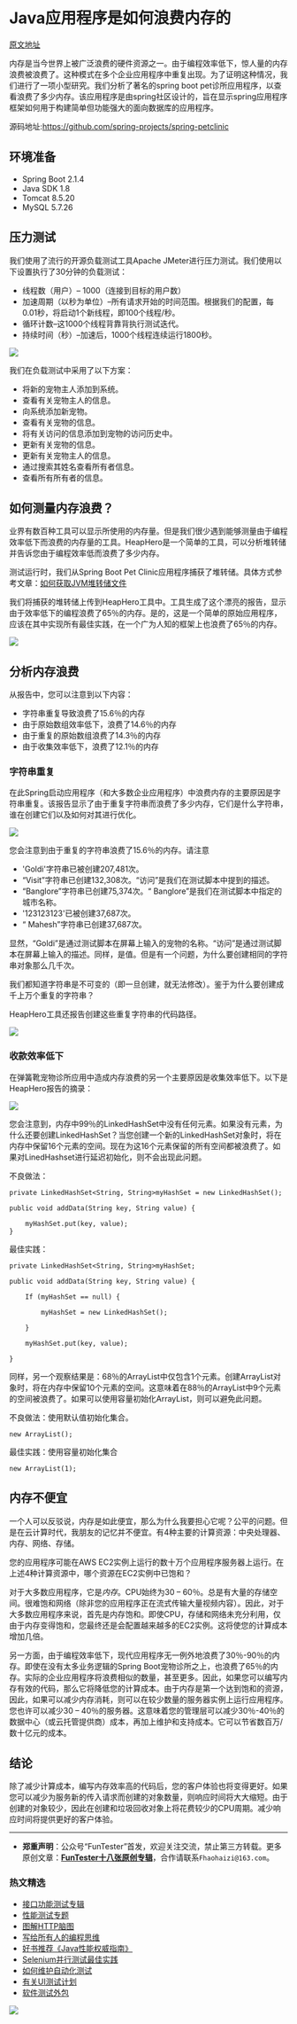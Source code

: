 # Java应用程序是如何浪费内存的

[原文地址](https://blog.heaphero.io/2019/11/18/memory-wasted-by-spring-boot-application/)

内存是当今世界上被广泛浪费的硬件资源之一。由于编程效率低下，惊人量的内存浪费被浪费了。这种模式在多个企业应用程序中重复出现。为了证明这种情况，我们进行了一项小型研究。我们分析了著名的spring boot pet诊所应用程序，以查看浪费了多少内存。该应用程序是由spring社区设计的，旨在显示spring应用程序框架如何用于构建简单但功能强大的面向数据库的应用程序。

源码地址:https://github.com/spring-projects/spring-petclinic

## 环境准备

* Spring Boot 2.1.4
* Java SDK 1.8
* Tomcat 8.5.20
* MySQL 5.7.26

## 压力测试

我们使用了流行的开源负载测试工具Apache JMeter进行压力测试。我们使用以下设置执行了30分钟的负载测试：

* 线程数（用户）– 1000（连接到目标的用户数）
* 加速周期（以秒为单位）–所有请求开始的时间范围。根据我们的配置，每0.01秒，将启动1个新线程，即100个线程/秒。
* 循环计数–这1000个线程背靠背执行测试迭代。
* 持续时间（秒）–加速后，1000个线程连续运行1800秒。

![](http://pic.automancloud.com/memory-wastage.png)

我们在负载测试中采用了以下方案： 

* 将新的宠物主人添加到系统。
* 查看有关宠物主人的信息。
* 向系统添加新宠物。
* 查看有关宠物的信息。
* 将有关访问的信息添加到宠物的访问历史中。
* 更新有关宠物的信息。
* 更新有关宠物主人的信息。
* 通过搜索其姓名查看所有者信息。
* 查看所有所有者的信息。

## 如何测量内存浪费？
业界有数百种工具可以显示所使用的内存量。但是我们很少遇到能够测量由于编程效率低下而浪费的内存量的工具。HeapHero是一个简单的工具，可以分析堆转储并告诉您由于编程效率低而浪费了多少内存。

测试运行时，我们从Spring Boot Pet Clinic应用程序捕获了堆转储。具体方式参考文章：[如何获取JVM堆转储文件](https://mp.weixin.qq.com/s/qCg7nsXVvT1q-9yquQOfWA)

我们将捕获的堆转储上传到HeapHero工具中。工具生成了这个漂亮的报告，显示由于效率低下的编程浪费了65％的内存。是的，这是一个简单的原始应用程序，应该在其中实现所有最佳实践，在一个广为人知的框架上也浪费了65％的内存。

![](http://pic.automancloud.com/pie-chart.png)

## 分析内存浪费
从报告中，您可以注意到以下内容：

* 字符串重复导致浪费了15.6％的内存
* 由于原始数组效率低下，浪费了14.6％的内存
* 由于重复的原始数组浪费了14.3％的内存
* 由于收集效率低下，浪费了12.1％的内存

### 字符串重复

在此Spring启动应用程序（和大多数企业应用程序）中浪费内存的主要原因是字符串重复。该报告显示了由于重复字符串而浪费了多少内存，它们是什么字符串，谁在创建它们以及如何对其进行优化。

![](http://pic.automancloud.com/duplicate-strings.png)

您会注意到由于重复的字符串浪费了15.6％的内存。请注意

* 'Goldi'字符串已被创建207,481次。
* “Visit”字符串已创建132,308次。“访问”是我们在测试脚本中提到的描述。
* “Banglore”字符串已创建75,374次。“ Banglore”是我们在测试脚本中指定的城市名称。
* '123123123'已被创建37,687次。
* “ Mahesh”字符串已创建37,687次。

显然，“Goldi”是通过测试脚本在屏幕上输入的宠物的名称。“访问”是通过测试脚本在屏幕上输入的描述。同样，是值。但是有一个问题，为什么要创建相同的字符串对象那么几千次。

我们都知道字符串是不可变的（即一旦创建，就无法修改）。鉴于为什么要创建成千上万个重复的字符串？

HeapHero工具还报告创建这些重复字符串的代码路径。

![](http://pic.automancloud.com/duplicate-strings-holding.png)

### 收款效率低下
在弹簧靴宠物诊所应用中造成内存浪费的另一个主要原因是收集效率低下。以下是HeapHero报告的摘录：

![](http://pic.automancloud.com/inefficient-collections.png)

您会注意到，内存中99％的LinkedHashSet中没有任何元素。如果没有元素，为什么还要创建LinkedHashSet？当您创建一个新的LinkedHashSet对象时，将在内存中保留16个元素的空间。现在为这16个元素保留的所有空间都被浪费了。如果对LinedHashset进行延迟初始化，则不会出现此问题。

不良做法：


```
private LinkedHashSet<String, String>myHashSet = new LinkedHashSet();
 
public void addData(String key, String value) {
 
    myHashSet.put(key, value);
}
```

最佳实践：

```
private LinkedHashSet<String, String>myHashSet;
 
public void addData(String key, String value) {

    If (myHashSet == null) {
    
        myHashSet = new LinkedHashSet();
        
    }
 
    myHashSet.put(key, value);

}
```

同样，另一个观察结果是：68％的ArrayList中仅包含1个元素。创建ArrayList对象时，将在内存中保留10个元素的空间。这意味着在88％的ArrayList中9个元素的空间被浪费了。如果可以使用容量初始化ArrayList，则可以避免此问题。

不良做法：使用默认值初始化集合。

`new ArrayList();`

最佳实践：使用容量初始化集合

`new ArrayList(1);`

## 内存不便宜
一个人可以反驳说，内存是如此便宜，那么为什么我要担心它呢？公平的问题。但是在云计算时代，我朋友的记忆并不便宜。有4种主要的计算资源：中央处理器、内存、网络、存储。

您的应用程序可能在AWS EC2实例上运行的数十万个应用程序服务器上运行。在上述4种计算资源中，哪个资源在EC2实例中已饱和？

对于大多数应用程序，它是*内存*。CPU始终为30 – 60％。总是有大量的存储空间。很难饱和网络（除非您的应用程序正在流式传输大量视频内容）。因此，对于大多数应用程序来说，首先是内存饱和。即使CPU，存储和网络未充分利用，仅由于内存变得饱和，您最终还是会配置越来越多的EC2实例。这将使您的计算成本增加几倍。

另一方面，由于编程效率低下，现代应用程序无一例外地浪费了30％-90％的内存。即使在没有太多业务逻辑的Spring Boot宠物诊所之上，也浪费了65％的内存。实际的企业应用程序将浪费相似的数量，甚至更多。因此，如果您可以编写内存有效的代码，那么它将降低您的计算成本。由于内存是第一个达到饱和的资源，因此，如果可以减少内存消耗，则可以在较少数量的服务器实例上运行应用程序。您也许可以减少30 – 40％的服务器。这意味着您的管理层可以减少30％-40％的数据中心（或云托管提供商）成本，再加上维护和支持成本。它可以节省数百万/数十亿元的成本。

## 结论

除了减少计算成本，编写内存效率高的代码后，您的客户体验也将变得更好。如果您可以减少为服务新的传入请求而创建的对象数量，则响应时间将大大缩短。由于创建的对象较少，因此在创建和垃圾回收对象上将花费较少的CPU周期。减少响应时间将提供更好的客户体验。

--- 
* **郑重声明**：公众号“FunTester”首发，欢迎关注交流，禁止第三方转载。更多原创文章：**[FunTester十八张原创专辑](https://mp.weixin.qq.com/s/Le-tpC79pIpacHXGOkkYWw)**，合作请联系`Fhaohaizi@163.com`。

### 热文精选

- [接口功能测试专辑](https://mp.weixin.qq.com/mp/appmsgalbum?action=getalbum&album_id=1321895538945638401&__biz=MzU4MTE2NDEyMQ==#wechat_redirect)
- [性能测试专题](https://mp.weixin.qq.com/mp/appmsgalbum?action=getalbum&album_id=1319027448301961218&__biz=MzU4MTE2NDEyMQ==#wechat_redirect)
- [图解HTTP脑图](https://mp.weixin.qq.com/s/100Vm8FVEuXs0x6rDGTipw)
- [写给所有人的编程思维](https://mp.weixin.qq.com/s/Oj33UCnYfbUgzsBzEm2GPQ)
- [好书推荐《Java性能权威指南》](https://mp.weixin.qq.com/s/YWd5Yx6n7887g1lMLTcsWQ)
- [Selenium并行测试最佳实践](https://mp.weixin.qq.com/s/-RsQZaT5pH8DHPvm0L8Hjw)
- [如何维护自动化测试](https://mp.weixin.qq.com/s/4eh4AN_MiatMSkoCMtY3UA)
- [有关UI测试计划](https://mp.weixin.qq.com/s/D0fMXwJF754a7Mr5ARY5tQ)
- [软件测试外包](https://mp.weixin.qq.com/s/sYQfb2PiQptcT0o_lLpBqQ)

![](https://mmbiz.qpic.cn/mmbiz_jpg/13eN86FKXzCxr0Sa2MXpNKicZE024zJm73r4hrjticMMYViagtaSXxwsyhmRmOrdXPXfS5zB2ILHtaqNSoWGRwa8Q/640?wx_fmt=jpeg&tp=webp&wxfrom=5&wx_lazy=1&wx_co=1)